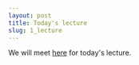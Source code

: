 ```yaml
---
layout: post
title: Today's lecture
slug: 1_lecture
---
```


We will meet [here](https://teams.microsoft.com/l/meetup-join/19%3a950a8e2abc024c8f82b3ba727bca4af5%40thread.tacv2/1631708792804?context=%7b%22Tid%22%3a%2244376307-b429-42ad-8c25-28cd496f4772%22%2c%22Oid%22%3a%220d80640c-27fb-494f-af0e-30faf02cafb1%22%7d) for today's lecture.
